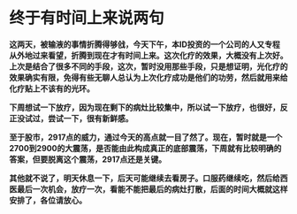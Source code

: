 终于有时间上来说两句
====



**这两天，被输液的事情折腾得够戗，今天下午，本ID投资的一个公司的人又专程从外地过来看望，折腾到现在才有时间上来。这次化疗的效果，大概没有上次好。上次是结合了很多不同的手段，这次，暂时没用那些手段，只是想证明，光化疗的效果确实有限，免得有些无聊人总认为上次化疗成功是他们的功劳，然后就用来给化疗贴上不该有的光环。**

**下周想试一下放疗，因为现在剩下的病灶比较集中，所以试一下放疗，也很好，反正没试过，尝试一下，很有新鲜感。**

**至于股市，2917点的威力，通过今天的高点就一目了然了。现在，暂时就是一个2700到2900的大震荡，是否能由此构成真正的底部震荡，下周就有比较明确的答案，但要脱离这个震荡，2917点还是关键。**

**其他就不说了，明天休息一下，后天可能继续去看房子。口服药继续吃，然后给西医最后一次机会，放疗一次，看能不能把最后的病灶打散，后面的时间大概就这样安排了，各位请放心。**

